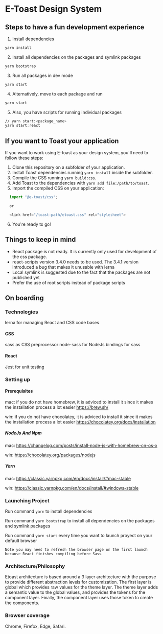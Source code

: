 # E-Toast Design System

## Steps to have a fun development experience

1. Install dependencies

```zsh
yarn install
```

2. Install all dependencies on the packages and symlink packages

```zsh
yarn bootstrap
```

3. Run all packages in dev mode

```zsh
yarn start
```

4. Alternatively, move to each package and run

```zsh
yarn start
```

5. Also, you have scripts for running individual packages

```zsh
// yarn start:<package_name>
yarn start:react
```

## If you want to Toast your application

If you want to work using E-toast as your design system, you'll need to follow these steps:

1. Clone this repository on a subfolder of your application.
2. Install Toast dependencies running `yarn install` inside the subfolder.
3. Compile the CSS running `yarn build:css`.
4. Add Toast to the dependencies with `yarn add file:/path/to/toast`.
5. Import the compiled CSS on your application: 
```javascript
  import "@e-toast/css";

  or

  <link href="/toast-path/etoast.css" rel="stylesheet">
```
6. You're ready to go!

## Things to keep in mind

- React package is not ready. It is currently only used for development of the css package. 
- react-scripts version 3.4.0 needs to be used. The 3.4.1 version introduced a bug that makes it unusable with lerna
- Local symlink is suggested due to the fact that the packages are not published yet
- Prefer the use of root scripts instead of package scripts


## On boarding

### Technologies

lerna for managing React and CSS code bases

#### CSS

sass as CSS preprocessor
node-sass for NodeJs bindings for sass

#### React

Jest for unit testing


### Setting up

#### Prerequisites

mac: if you do not have homebrew, it is adviced to install it since it makes the installation process a lot easier 
https://brew.sh/

win: if you do not have chocolatey, it is adviced to install it since it makes the installation process a lot easier 
https://chocolatey.org/docs/installation

##### NodeJs And Npm

mac: https://changelog.com/posts/install-node-js-with-homebrew-on-os-x

win: https://chocolatey.org/packages/nodejs

##### Yarn

mac: https://classic.yarnpkg.com/en/docs/install/#mac-stable

win: https://classic.yarnpkg.com/en/docs/install/#windows-stable

### Launching Project

Run command `yarn` to install dependencies

Run command `yarn bootstrap` to install all dependencies on the packages and symlink packages

Run command `yarn start` every time you want to launch proyect on your default browser

    Note you may need to refresh the browser page on the first launch because React finishes compiling before Sass

### Architecture/Philosophy

Etoast architecture is based around a 3 layer architecture with the purpose to provide different abstraction levels for customization. The first layer is global which provides raw values for the theme layer. The theme layer adds a semantic value to the global values, and provides the tokens for the component layer. Finally, the component layer uses those token to create the components.


### Browser coverage

Chrome, Firefox, Edge, Safari.
